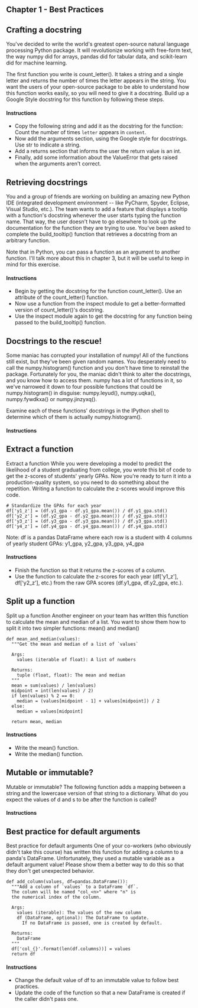 ## Chapter 1 - Best Practices


## Crafting a docstring
You've decided to write the world's greatest open-source natural language processing Python package. It will revolutionize working with free-form text, the way numpy did for arrays, pandas did for tabular data, and scikit-learn did for machine learning.

The first function you write is count_letter(). It takes a string and a single letter and returns the number of times the letter appears in the string. You want the users of your open-source package to be able to understand how this function works easily, so you will need to give it a docstring. Build up a Google Style docstring for this function by following these steps.
#### Instructions
- Copy the following string and add it as the docstring for the function: Count the number of times `letter` appears in `content`.
- Now add the arguments section, using the Google style for docstrings. Use str to indicate a string.
- Add a returns section that informs the user the return value is an int.
- Finally, add some information about the ValueError that gets raised when the arguments aren't correct.

## Retrieving docstrings

You and a group of friends are working on building an amazing new Python IDE (integrated development environment -- like PyCharm, Spyder, Eclipse, Visual Studio, etc.). The team wants to add a feature that displays a tooltip with a function's docstring whenever the user starts typing the function name. That way, the user doesn't have to go elsewhere to look up the documentation for the function they are trying to use. You've been asked to complete the build_tooltip() function that retrieves a docstring from an arbitrary function.

Note that in Python, you can pass a function as an argument to another function. I'll talk more about this in chapter 3, but it will be useful to keep in mind for this exercise.
#### Instructions
- Begin by getting the docstring for the function count_letter(). Use an attribute of the count_letter() function.
- Now use a function from the inspect module to get a better-formatted version of count_letter()'s docstring.
- Use the inspect module again to get the docstring for any function being passed to the build_tooltip() function.

## Docstrings to the rescue!
Some maniac has corrupted your installation of numpy! All of the functions still exist, but they've been given random names. You desperately need to call the numpy.histogram() function and you don't have time to reinstall the package. Fortunately for you, the maniac didn't think to alter the docstrings, and you know how to access them. numpy has a lot of functions in it, so we've narrowed it down to four possible functions that could be numpy.histogram() in disguise: numpy.leyud(), numpy.uqka(), numpy.fywdkxa() or numpy.jinzyxq().

Examine each of these functions' docstrings in the IPython shell to determine which of them is actually numpy.histogram().
#### Instructions


## Extract a function
 Extract a function
While you were developing a model to predict the likelihood of a student graduating from college, you wrote this bit of code to get the z-scores of students' yearly GPAs. Now you're ready to turn it into a production-quality system, so you need to do something about the repetition. Writing a function to calculate the z-scores would improve this code.
``````
# Standardize the GPAs for each year
df['y1_z'] = (df.y1_gpa - df.y1_gpa.mean()) / df.y1_gpa.std()
df['y2_z'] = (df.y2_gpa - df.y2_gpa.mean()) / df.y2_gpa.std()
df['y3_z'] = (df.y3_gpa - df.y3_gpa.mean()) / df.y3_gpa.std()
df['y4_z'] = (df.y4_gpa - df.y4_gpa.mean()) / df.y4_gpa.std()
``````
Note: df is a pandas DataFrame where each row is a student with 4 columns of yearly student GPAs: y1_gpa, y2_gpa, y3_gpa, y4_gpa
#### Instructions
- Finish the function so that it returns the z-scores of a column.
- Use the function to calculate the z-scores for each year (df['y1_z'], df['y2_z'], etc.) from the raw GPA scores (df.y1_gpa, df.y2_gpa, etc.).

## Split up a function
Split up a function
Another engineer on your team has written this function to calculate the mean and median of a list. You want to show them how to split it into two simpler functions: mean() and median()
``````
def mean_and_median(values):
  """Get the mean and median of a list of `values`

  Args:
    values (iterable of float): A list of numbers

  Returns:
    tuple (float, float): The mean and median
  """
  mean = sum(values) / len(values)
  midpoint = int(len(values) / 2)
  if len(values) % 2 == 0:
    median = (values[midpoint - 1] + values[midpoint]) / 2
  else:
    median = values[midpoint]

  return mean, median
``````
#### Instructions
- Write the mean() function.
- Write the median() function.

## Mutable or immutable?
Mutable or immutable?
The following function adds a mapping between a string and the lowercase version of that string to a dictionary. What do you expect the values of d and s to be after the function is called?
#### Instructions


## Best practice for default arguments
Best practice for default arguments
One of your co-workers (who obviously didn't take this course) has written this function for adding a column to a panda's DataFrame. Unfortunately, they used a mutable variable as a default argument value! Please show them a better way to do this so that they don't get unexpected behavior.
``````
def add_column(values, df=pandas.DataFrame()):
  """Add a column of `values` to a DataFrame `df`.
  The column will be named "col_<n>" where "n" is
  the numerical index of the column.

  Args:
    values (iterable): The values of the new column
    df (DataFrame, optional): The DataFrame to update.
      If no DataFrame is passed, one is created by default.

  Returns:
    DataFrame
  """
  df['col_{}'.format(len(df.columns))] = values
  return df
``````
#### Instructions
- Change the default value of df to an immutable value to follow best practices.
- Update the code of the function so that a new DataFrame is created if the caller didn't pass one.